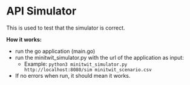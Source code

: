 # API Simulator

This is used to test that the simulator is correct.


**How it works:**
- run the go application (main.go)
- run the minitwit_simulator.py with the url of the application as input:
  - Example: `python3 minitwit_simulator.py http://localhost:8080/sim minitwit_scenario.csv`
- If no errors when run, it should mean it works.
